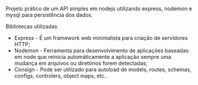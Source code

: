 Projeto prático de um API simples em nodejs utilizando express, nodemon e mysql para persistência dos dados.

Bibliotecas utilizadas

- Express - É um framework web minimalista para criação de servidores HTTP;
- Nodemon - Ferramenta para desenvolvimento de aplicações baseadas em node que reinicia automáticamente a aplicação sempre uma mudança em arquivos ou diretórios forem detectadas;
- Consign - Pode ser utilizado para autoload de models, routes, schemas, configs, controlers, object maps, etc..
